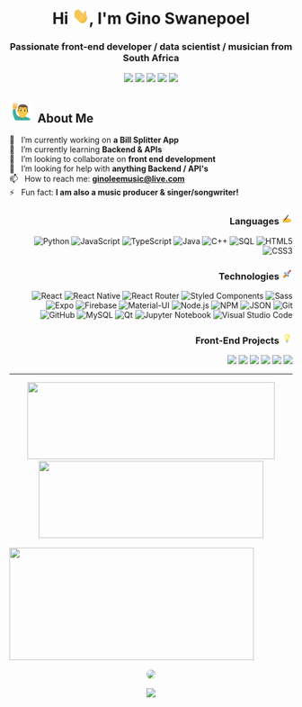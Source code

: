 <h1 align="center">Hi <img src="https://raw.githubusercontent.com/ABSphreak/ABSphreak/master/gifs/Hi.gif" width="30px">, I'm Gino Swanepoel</h1>
<h3 align="center">Passionate front-end developer / data scientist / musician from South Africa</h3>

<p align="center">
<a href="https://ginoleeswan.github.io/portfolio-website-aug-2021/#/" target="_blank"><img src="https://img.shields.io/badge/-Website-3423A6?style=flat&logo=Google-Chrome&logoColor=white"/></a>
<a href="https://linkedin.com/in/ginoswanepoel" target="_blank"><img src="https://img.shields.io/badge/-Gino%20Swanepoel-0077B5?style=flat&logo=Linkedin&logoColor=white"/></a>
<a href="mailto:ginoleemusic@gmail.com" target="_blank"><img src="https://img.shields.io/badge/-ginoleemusic@gmail.com-D14836?style=flat&logo=Gmail&logoColor=white"/></a>
<a href="https://instagram.com/mrginolee" target="_blank"><img src="https://img.shields.io/badge/-@mrginolee_-E4405F?style=flat&logo=Instagram&logoColor=white"/></a>
<a href="https://twitter.com/mrginolee" target="_blank"><img src="https://img.shields.io/badge/-@mrginolee_-blue?style=flat&logo=Twitter&logoColor=white"/></a>
</a>
</p>

<!-- <p align="left"> <img src="https://komarev.com/ghpvc/?username=ginoleeswan&label=Profile%20views&color=0e75b6&style=flat" alt="ginoleeswan" /> </p> -->

<!-- <p align="left"> <a href="https://github.com/ryo-ma/github-profile-trophy"><img src="https://github-profile-trophy.vercel.app/?username=ginoleeswan&margin-w=15&row=1" alt="ginoleeswan" /></a> </p> -->

## <img src="./gifs/man_raising_hand.gif" width="40px"/> &nbsp;About Me

🔭 &nbsp; I’m currently working on **a Bill Splitter App** \
🌱 &nbsp; I’m currently learning **Backend & APIs**\
👯 &nbsp; I’m looking to collaborate on **front end development**\
🤝 &nbsp; I’m looking for help with **anything Backend / API's**\
📫 &nbsp; How to reach me: **ginoleemusic@live.com**\
⚡ &nbsp; Fun fact: **I am also a music producer & singer/songwriter!**

<div align="right">

### Languages <img src="./gifs/writing_hand.gif" width="20px"/>

![Python](https://img.shields.io/badge/-Python-000?&logo=Python)
![JavaScript](https://img.shields.io/badge/-JavaScript-000?&logo=JavaScript)
![TypeScript](https://img.shields.io/badge/-TypeScript-000?&logo=TypeScript)
![Java](https://img.shields.io/badge/-Java-000?&logo=Java&logoColor=007396)
![C++](https://img.shields.io/badge/-C++-000?&logo=c%2b%2b&logoColor=00599C)
![SQL](https://img.shields.io/badge/-SQL-000?&logo=MySQL)
![HTML5](https://img.shields.io/badge/-HTML5-000?&logo=HTML5)
![CSS3](https://img.shields.io/badge/-CSS3-000?&logo=CSS3)

### Technologies <img src="./gifs/rocket.gif" width="20px"/>

![React](https://img.shields.io/badge/-React-000?&logo=React)
![React Native](https://img.shields.io/badge/-React_Native-000?&logo=React)
![React Router](https://img.shields.io/badge/-React_Router-000?&logo=React-Router)
![Styled Components](https://img.shields.io/badge/-Styled_Components-000?&logo=Styled-Components)
![Sass](https://img.shields.io/badge/-Sass-000?&logo=Sass)
![Expo](https://img.shields.io/badge/-Expo-000?&logo=Expo)
![Firebase](https://img.shields.io/badge/-Firebase-000?&logo=Firebase)
![Material-UI](https://img.shields.io/badge/-Material--UI-000?&logo=MaterialUI)
![Node.js](https://img.shields.io/badge/-Node.js-000?&logo=node.js)
![NPM](https://img.shields.io/badge/-NPM-000?&logo=npm)
![JSON](https://img.shields.io/badge/-JSON-000?&logo=json)
![Git](https://img.shields.io/badge/-Git-000?&logo=Git)
![GitHub](https://img.shields.io/badge/-GitHub-000?logo=github)
![MySQL](https://img.shields.io/badge/-MySQL-000?&logo=MySQL)
![Qt](https://img.shields.io/badge/-Qt-000?&logo=Qt)
![Jupyter Notebook](https://img.shields.io/badge/-Jupyter-000?&logo=Jupyter)
![Visual Studio Code](https://img.shields.io/badge/-Visual%20Studio%20Code-000?logo=visual-studio-code)

### Front-End Projects <img src="./gifs/light_bulb.gif" width="20px"/>

[![](https://img.shields.io/badge/-🌐%20Portfolio%20Website-000)](https://ginoleeswan.github.io/portfolio-website-aug-2021/#/)
[![](https://img.shields.io/badge/-🦠%20COVID_19%20Tracker-000)](https://covid-19-tracker-3342b.web.app/)
[![](https://img.shields.io/badge/-💬%20Chat%20App-000)](https://react-firechat-b7d2c.web.app/)
[![](https://img.shields.io/badge/-💰%20Expense%20Tracker-000)](https://ginoleeswan.github.io/expense-tracker-react/)
[![](https://img.shields.io/badge/-⛅%20Weather%20App-000)](https://ginoleeswan.github.io/weather-app-basic/)
[![](https://img.shields.io/badge/-📝%20Todo%20App-000)](https://ginoleeswan.github.io/todo-list-basic/)

</div>

---

<p align="center">
<a href="https://github.com/ginoleeswan">
<img height="137px"  width="440px" src="https://github-readme-stats.vercel.app/api?username=ginoleeswan&hide_title=true&hide_border=true&line_height=21" /><img height="137px" width="400px" src="https://github-readme-stats.vercel.app/api/top-langs/?username=ginoleeswan&hide_title=true&hide_border=true&layout=compact&langs_count=6" />
</a>
</p>

<p align="center">

<img height="200px"  width="435px"
  src="https://cr-ss-service.azurewebsites.net/api/ScreenShot?widget=summary&username=ginoleeswan&style=--border-radius:10px"
/>

</p>

<p align="center">
<a href="https://github.com/ginoleeswan">
<img style="border-radius:20px" src="https://cr-skills-chart-widget.azurewebsites.net/api/api?username=ginoleeswan&height=80&padding=20"/>
</a>
</p>

<p align='center'><img src='https://visitor-badge.laobi.icu/badge?page_id=ginoleeswan'></p>

<!-- <p><img align="center" src="https://github-readme-streak-stats.herokuapp.com/?user=ginoleeswan&" alt="ginoleeswan" /></p> -->
